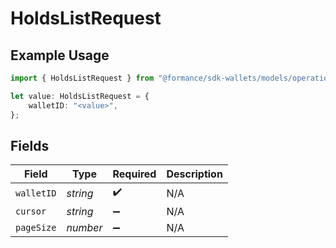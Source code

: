 # HoldsListRequest

## Example Usage

```typescript
import { HoldsListRequest } from "@formance/sdk-wallets/models/operations";

let value: HoldsListRequest = {
    walletID: "<value>",
};
```

## Fields

| Field              | Type               | Required           | Description        |
| ------------------ | ------------------ | ------------------ | ------------------ |
| `walletID`         | *string*           | :heavy_check_mark: | N/A                |
| `cursor`           | *string*           | :heavy_minus_sign: | N/A                |
| `pageSize`         | *number*           | :heavy_minus_sign: | N/A                |